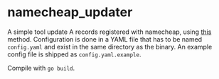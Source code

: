namecheap_updater
=================

A simple tool update A records registered with namecheap, using [this][1] method.
Configuration is done in a YAML file that has to be named `config.yaml` and exist
in the same directory as the binary. An example config file is shipped as `config.yaml.example`.

Compile with `go build`.

[1]: https://www.namecheap.com/support/knowledgebase/article.aspx/29/11/how-do-i-use-the-browser-to-dynamically-update-hosts-ip "Namecheap.com - How do I use the browser to dynamically update host's IP?"
